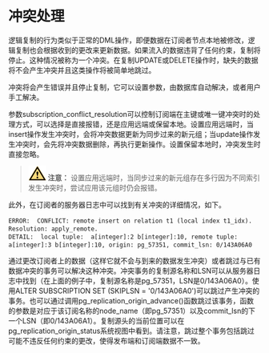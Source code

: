# 冲突处理

逻辑复制的行为类似于正常的DML操作，即便数据在订阅者节点本地被修改，逻辑复制也会根据收到的更改来更新数据。如果流入的数据违背了任何约束，复制将停止。这种情况被称为一个冲突。在复制UPDATE或DELETE操作时，缺失的数据将不会产生冲突并且这类操作将被简单地跳过。

冲突将会产生错误并且停止复制，它可以设置参数，由数据库自动解决，或者用户手工解决。

参数subscription_conflict_resolution可以控制订阅端在主键或唯一键冲突时的处理方式，可以选择是直接报错，还是应用远端或保留本地。设置应用远端时，当insert操作发生冲突时，会将冲突数据更新为同步过来的新元组；当update操作发生冲突时，会先将冲突数据删除，再执行更新操作。设置保留本地时，冲突发生时直接忽略。

>![](public_sys-resources/icon-caution.png) **注意：** 
>设置应用远端时，当同步过来的新元组存在多行因为不同索引发生冲突时，尝试应用该元组时仍会报错。

此外，在订阅者的服务器日志中可以找到有关冲突的详细情况，如下。

```
ERROR:  CONFLICT: remote insert on relation t1 (local index t1_idx). Resolution: apply_remote.
DETAIL:  local tuple:  a[integer]:2 b[integer]:10, remote tuple:  a[integer]:3 b[integer]:10, origin: pg_57351, commit_lsn: 0/143A06A0
```

通过更改订阅者上的数据（这样它就不会与到来的数据发生冲突）或者跳过与已有数据冲突的事务可以解决这种冲突。冲突事务的复制源名称和LSN可以从服务器日志中找到（在上面的例子中，复制源名称是pg_57351，LSN是0/143A06A0）。使用ALTER SUBSCRIPTION SET (SKIPLSN = '0/143A06A0')可以跳过产生冲突的事务。也可以通过调用pg_replication_origin_advance()函数跳过该事务，函数的参数是对应于该订阅名称的node_name（即pg_57351）以及commit_lsn的下一个LSN（即0/143A06A1）。复制源头的当前位置可以在pg_replication_origin_status系统视图中看到。请注意，跳过整个事务包括跳过可能不违反任何约束的更改，使得发布端和订阅端数据不一致。